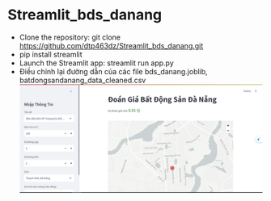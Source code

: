 # Streamlit_bds_danang

- Clone the repository: git clone https://github.com/dtp463dz/Streamlit_bds_danang.git
- pip install streamlit
- Launch the Streamlit app: streamlit run app.py
- Điều chỉnh lại đường dẫn của các file bds_danang.joblib, batdongsandanang_data_cleaned.csv
![Cover Photo](https://github.com/dtp463dz/Streamlit_bds_danang/blob/main/image/image.PNG)
